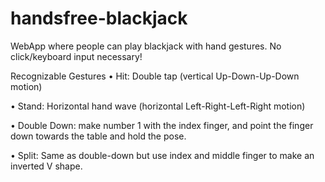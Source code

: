 # handsfree-blackjack
WebApp where people can play blackjack with hand gestures. No click/keyboard input necessary!

Recognizable Gestures
• Hit: Double tap (vertical Up-Down-Up-Down motion)

• Stand: Horizontal hand wave (horizontal Left-Right-Left-Right motion)

• Double Down: make number 1 with the index finger, and point the finger down towards the table and hold the pose.

• Split: Same as double-down but use index and middle finger to make an inverted V shape.
